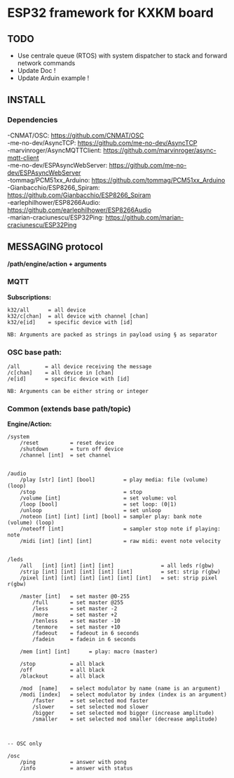 # ESP32 framework for KXKM board

## TODO
- Use centrale queue (RTOS) with system dispatcher to stack and forward network commands
- Update Doc !
- Update Arduin example !

## INSTALL

### Dependencies
-CNMAT/OSC:                      https://github.com/CNMAT/OSC  
-me-no-dev/AsyncTCP:             https://github.com/me-no-dev/AsyncTCP  
-marvinroger/AsyncMQTTClient:    https://github.com/marvinroger/async-mqtt-client  
-me-no-dev/ESPAsyncWebServer:    https://github.com/me-no-dev/ESPAsyncWebServer  
-tommag/PCM51xx_Arduino:         https://github.com/tommag/PCM51xx_Arduino  
-Gianbacchio/ESP8266_Spiram:     https://github.com/Gianbacchio/ESP8266_Spiram  
-earlephilhower/ESP8266Audio:    https://github.com/earlephilhower/ESP8266Audio  
-marian-craciunescu/ESP32Ping:   https://github.com/marian-craciunescu/ESP32Ping


## MESSAGING protocol

**/path/engine/action + arguments**

### MQTT

**Subscriptions:**
    
    k32/all      = all device
    k32/c[chan]  = all device with channel [chan]
    k32/e[id]    = specific device with [id]

    NB: Arguments are packed as strings in payload using § as separator


### OSC base path:
    
    /all        = all device receiving the message
    /c[chan]    = all device in [chan]
    /e[id]      = specific device with [id]

    NB: Arguments can be either string or integer


### Common (extends base path/topic)

**Engine/Action:**
    
    /system
        /reset          = reset device
        /shutdown       = turn off device
        /channel [int]  = set channel


    /audio
        /play [str] [int] [bool]         = play media: file (volume) (loop)
        /stop                            = stop
        /volume [int]                    = set volume: vol
        /loop [bool]                     = set loop: (0|1)
        /unloop                          = set unloop
        /noteon [int] [int] [int] [bool] = sampler play: bank note (volume) (loop)
        /noteoff [int]                   = sampler stop note if playing: note
        /midi [int] [int] [int]          = raw midi: event note velocity


    /leds
        /all   [int] [int] [int] [int]               = all leds r(gbw)          
        /strip [int] [int] [int] [int] [int]         = set: strip r(gbw)        
        /pixel [int] [int] [int] [int] [int] [int]   = set: strip pixel r(gbw)  

        /master [int]   = set master @0-255
            /full       = set master @255
            /less       = set master -2
            /more       = set master +2
            /tenless    = set master -10
            /tenmore    = set master +10
            /fadeout    = fadeout in 6 seconds
            /fadein     = fadein in 6 seconds

        /mem [int] [int]      = play: macro (master)

        /stop           = all black
        /off            = all black
        /blackout       = all black

        /mod  [name]    = select modulator by name (name is an argument)
        /modi [index]   = select modulator by index (index is an argument)
            /faster     = set selected mod faster
            /slower     = set selected mod slower
            /bigger     = set selected mod bigger (increase amplitude)
            /smaller    = set selected mod smaller (decrease amplitude)

        

    -- OSC only

    /osc
        /ping           = answer with pong       
        /info           = answer with status 

